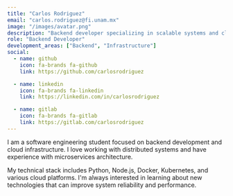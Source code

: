 ```yaml
---
title: "Carlos Rodriguez"
email: "carlos.rodriguez@fi.unam.mx"
image: "/images/avatar.png"
description: "Backend developer specializing in scalable systems and cloud infrastructure"
role: "Backend Developer"
development_areas: ["Backend", "Infrastructure"]
social:
  - name: github
    icon: fa-brands fa-github
    link: https://github.com/carlosrodriguez

  - name: linkedin
    icon: fa-brands fa-linkedin
    link: https://linkedin.com/in/carlosrodriguez

  - name: gitlab
    icon: fa-brands fa-gitlab
    link: https://gitlab.com/carlosrodriguez
---
```


I am a software engineering student focused on backend development and cloud infrastructure. I love working with distributed systems and have experience with microservices architecture.

My technical stack includes Python, Node.js, Docker, Kubernetes, and various cloud platforms. I'm always interested in learning about new technologies that can improve system reliability and performance.
